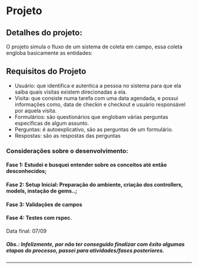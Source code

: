 # Projeto

## Detalhes do projeto:

O projeto simula o fluxo de um sistema de coleta em campo, essa coleta engloba basicamente as entidades:

## Requisitos do Projeto

- Usuário: que identifica e autentica a pessoa no sistema para que ela saiba quais visitas
existem direcionadas a ela.
- Visita: que consiste numa tarefa com uma data agendada, e possui informações como,
data de checkin e checkout e usuário responsável por aquela visita.
- Formulários: são questionários que englobam várias perguntas específicas de algum
assunto.
- Perguntas: é autoexplicativo, são as perguntas de um formulário.
- Respostas: são as respostas das perguntas

### Considerações sobre o desenvolvimento:

#### Fase 1: Estudei e busquei entender sobre os conceitos até então desconhecidos;
#### Fase 2: Setup Inicial: Preparação do ambiente, criação dos controllers, models, instação de gems..;
#### Fase 3: Validações de campos
#### Fase 4: Testes com rspec.

Data final: 07/09

##### Obs.: Infelizmente, por não ter conseguido finalizar com êxito algumas etapas do processo, passei para atividades/fases posteriores. 
---
